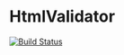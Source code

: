 HtmlValidator
=============
[![Build Status](https://travis-ci.org/cjmcgraw/HtmlValidator.svg?branch=master)](https://travis-ci.org/cjmcgraw/HtmlValidator)
